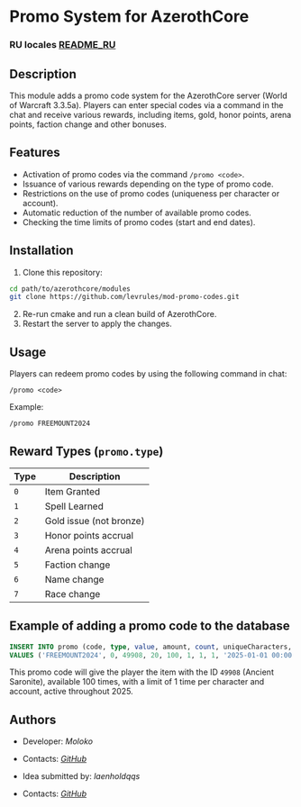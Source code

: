 # Promo System for AzerothCore

### RU locales [README_RU](https://github.com/levrules/mod-promo-codes/blob/main/README_RU.md)

## Description

This module adds a promo code system for the AzerothCore server (World of Warcraft 3.3.5a). Players can enter special codes via a command in the chat and receive various rewards, including items, gold, honor points, arena points, faction change and other bonuses.

## Features
- Activation of promo codes via the command `/promo <code>`.
- Issuance of various rewards depending on the type of promo code.
- Restrictions on the use of promo codes (uniqueness per character or account).
- Automatic reduction of the number of available promo codes.
- Checking the time limits of promo codes (start and end dates).

## Installation
1. Clone this repository:
```bash
cd path/to/azerothcore/modules
git clone https://github.com/levrules/mod-promo-codes.git
```
2. Re-run cmake and run a clean build of AzerothCore.
3. Restart the server to apply the changes.

## Usage
Players can redeem promo codes by using the following command in chat:
```
/promo <code>
```
Example:
```
/promo FREEMOUNT2024
```
## Reward Types (`promo.type`)

| Type | Description |
|-----|----------|
| `0` | Item Granted |
| `1` | Spell Learned |
| `2` | Gold issue (not bronze) |
| `3` | Honor points accrual |
| `4` | Arena points accrual |
| `5` | Faction change |
| `6` | Name change |
| `7` | Race change |

## Example of adding a promo code to the database
```sql
INSERT INTO promo (code, type, value, amount, count, uniqueCharacters, uniqueAccount, enable, start_time, end_time)
VALUES ('FREEMOUNT2024', 0, 49908, 20, 100, 1, 1, 1, '2025-01-01 00:00:00', '2025-12-31 23:59:59');
```
This promo code will give the player the item with the ID `49908` (Ancient Saronite), available 100 times, with a limit of 1 time per character and account, active throughout 2025.

## Authors
- Developer: *Moloko*
- Contacts: *[GitHub](https://github.com/levrules)*

- Idea submitted by: *laenholdqqs*
- Contacts: *[GitHub](https://github.com/laenholdqqs)*